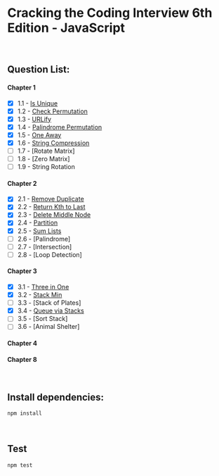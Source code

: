# Cracking the Coding Interview 6th Edition - JavaScript

<br>

## Question List:

#### Chapter 1
- [x] 1.1 - [Is Unique](src/chapter1.js)
- [x] 1.2 - [Check Permutation](src/chapter1.js)
- [x] 1.3 - [URLify](src/chapter1.js)
- [x] 1.4 - [Palindrome Permutation](src/chapter1.js)
- [x] 1.5 - [One Away](src/chapter1.js)
- [x] 1.6 - [String Compression](src/chapter1.js)
- [ ] 1.7 - [Rotate Matrix]
- [ ] 1.8 - [Zero Matrix]
- [ ] 1.9 - String Rotation

#### Chapter 2
- [x] 2.1 - [Remove Duplicate](src/chapter2.js)
- [x] 2.2 - [Return Kth to Last](src/chapter2.js)
- [x] 2.3 - [Delete Middle Node](src/chapter2.js)
- [x] 2.4 - [Partition](src/chapter2.js)
- [x] 2.5 - [Sum Lists](src/chapter2.js)
- [ ] 2.6 - [Palindrome]
- [ ] 2.7 - [Intersection]
- [ ] 2.8 - [Loop Detection]

#### Chapter 3
- [x] 3.1 - [Three in One](src/chapter3.js)
- [x] 3.2 - [Stack Min](src/chapter3.js)
- [ ] 3.3 - [Stack of Plates]
- [x] 3.4 - [Queue via Stacks](src/chapter3.js)
- [ ] 3.5 - [Sort Stack]
- [ ] 3.6 - [Animal Shelter]

#### Chapter 4

#### Chapter 8

<br>

## Install dependencies:
```bash
npm install
```

<br>

## Test

```bash
npm test
```

<br>